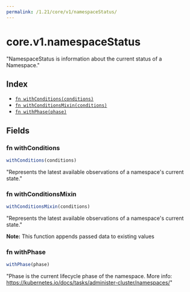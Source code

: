 ```yaml
---
permalink: /1.21/core/v1/namespaceStatus/
---
```


# core.v1.namespaceStatus

"NamespaceStatus is information about the current status of a Namespace."

## Index

* [`fn withConditions(conditions)`](#fn-withconditions)
* [`fn withConditionsMixin(conditions)`](#fn-withconditionsmixin)
* [`fn withPhase(phase)`](#fn-withphase)

## Fields

### fn withConditions

```ts
withConditions(conditions)
```

"Represents the latest available observations of a namespace's current state."

### fn withConditionsMixin

```ts
withConditionsMixin(conditions)
```

"Represents the latest available observations of a namespace's current state."

**Note:** This function appends passed data to existing values

### fn withPhase

```ts
withPhase(phase)
```

"Phase is the current lifecycle phase of the namespace. More info: https://kubernetes.io/docs/tasks/administer-cluster/namespaces/"